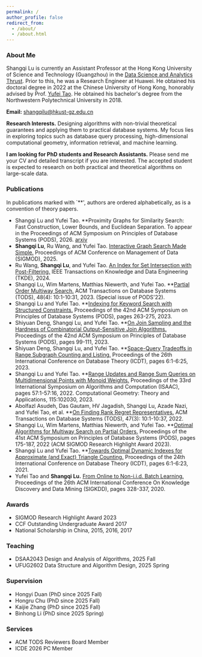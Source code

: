```yaml
---
permalink: /
author_profile: false
redirect_from: 
  - /about/
  - /about.html
---
```

<style>
  .md-typeset h1,
  .md-content__button {
    display: none;
  }
</style>

### About Me

Shangqi Lu is currently an Assistant Professor at the Hong Kong University of Science and Technology (Guangzhou) in the [Data Science and Analytics Thrust](https://dsa.hkust-gz.edu.cn/). Prior to this, he was a Research Engineer at Huawei. He obtained his doctoral degree in 2022 at the Chinese University of Hong Kong, honorably advised by Prof. [Yufei Tao](https://www.cse.cuhk.edu.hk/~taoyf/). He obtained his bachelor's degree from the Northwestern Polytechnical University in 2018.

**Email:** shangqilu@hkust-gz.edu.cn

**Research Interests.** Designing algorithms with non-trivial theoretical guarantees and applying them to practical database systems. My focus lies in exploring topics such as database query processing, high-dimensional computational geometry, information retrieval, and machine learning.


**I am looking for PhD students and Research Assistants.** Please send me your CV and detailed transcript if you are interested. The accepted student is expected to research on both practical and theoretical algorithms on large-scale data.

### Publications

In publications marked with `**', authors are ordered alphabetically, as is a convention of theory papers.

- Shangqi Lu and Yufei Tao. **Proximity Graphs for Similarity Search: Fast Construction, Lower Bounds, and Euclidean Separation. To appear in the Proceedings of ACM Symposium on Principles of Database Systems (PODS), 2026. [arxiv](https://arxiv.org/abs/2509.07732)
- **Shangqi Lu**, Ru Wang, and Yufei Tao. [Interactive Graph Search Made Simple.](http://shangqilu.github.io/files/mypapers/sigmod25.pdf) Proceedings of ACM Conference on Management of Data (SIGMOD), 2025.
- Ru Wang, **Shangqi Lu**, and Yufei Tao. [An Index for Set Intersection with Post-Filtering.](http://shangqilu.github.io/files/mypapers/tkde24.pdf) IEEE Transactions on Knowledge and Data Engineering (TKDE), 2024.
- Shangqi Lu, Wim Martens, Matthias Niewerth, and Yufei Tao. **[Partial Order Multiway Search.](http://shangqilu.github.io/files/mypapers/tods23.pdf) ACM Transactions on Database Systems (TODS), 48(4): 10:1-10:31, 2023. (Special issue of PODS'22). 
- Shangqi Lu and Yufei Tao. **[Indexing for Keyword Search with Structured Constraints.](http://shangqilu.github.io/files/mypapers/pods23-kwgeo.pdf) Proceedings of the 42nd ACM Symposium on Principles of Database Systems (PODS), pages 263-275, 2023.
- Shiyuan Deng, Shangqi Lu, and Yufei Tao. **[On Join Sampling and the Hardness of Combinatorial Output-Sensitive Join Algorithms.](http://shangqilu.github.io/files/mypapers/pods23-jsamp.pdf) Proceedings of the 42nd ACM Symposium on Principles of Database Systems (PODS), pages 99-111, 2023.
- Shiyuan Deng, Shangqi Lu, and Yufei Tao. **[Space-Query Tradeoffs in Range Subgraph Counting and Listing.](http://shangqilu.github.io/files/mypapers/icdt23-range-graph.pdf) Proceedings of the 26th International Conference on Database Theory (ICDT), pages 6:1-6:25, 2023.
- Shangqi Lu and Yufei Tao. **[Range Updates and Range Sum Queries on Multidimensional Points with Monoid Weights.](http://shangqilu.github.io/files/mypapers/comgeo23.pdf) Proceedings of the 33rd International Symposium on Algorithms and Computation (ISAAC), pages 57:1-57:16, 2022. Computational Geometry: Theory and Applications, 115:102030, 2023.
- Abolfazl Asudeh, Das Gautam, HV Jagadish, Shangqi Lu, Azade Nazi, and Yufei Tao, et al. **[On Finding Rank Regret Representatives.](http://shangqilu.github.io/files/mypapers/tods22.pdf) ACM Transactions on Database Systems (TODS), 47(3): 10:1-10:37, 2022.
- Shangqi Lu, Wim Martens, Matthias Niewerth, and Yufei Tao. **[Optimal Algorithms for Multiway Search on Partial Orders.](http://shangqilu.github.io/files/mypapers/pods22-igs.pdf) Proceedings of the 41st ACM Symposium on Principles of Database Systems (PODS), pages 175-187, 2022 (ACM SIGMOD Research Highlight Award 2023).
- Shangqi Lu and Yufei Tao. **[Towards Optimal Dynamic Indexes for Approximate (and Exact) Triangle Counting.](http://shangqilu.github.io/files/mypapers/icdt21.pdf) Proceedings of the 24th International Conference on Database Theory (ICDT), pages 6:1-6:23, 2021.
- Yufei Tao and **Shangqi Lu.** [From Online to Non-i.i.d. Batch Learning.](http://shangqilu.github.io/files/mypapers/kdd20.pdf) Proceedings of the 26th ACM International Conference On Knowledge Discovery and Data Mining (SIGKDD), pages 328-337, 2020.

### Awards

- SIGMOD Research Highlight Award 2023
- CCF Outstanding Undergraduate Award 2017
- National Scholarship in China, 2015, 2016, 2017

### Teaching

- DSAA2043 Design and Analysis of Algorithms, 2025 Fall
- UFUG2602 Data Structure and Algorithm Design, 2025 Spring

### Supervision

- Hongyi Duan (PhD since 2025 Fall)
- Hongru Chu (PhD since 2025 Fall)
- Kaijie Zhang (PhD since 2025 Fall)
- Binhong Li (PhD since 2025 Spring)

### Services

- ACM TODS Reviewers Board Member
- ICDE 2026 PC Member



